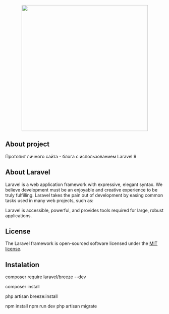 <p align="center">
    <a href="https://laravel.com" target="_blank">
    <img src="https://raw.githubusercontent.com/laravel/art/master/logo-lockup/5%20SVG/2%20CMYK/1%20Full%20Color/laravel-logolockup-cmyk-red.svg" width="400">
    </a>
</p>

## About project
Протопит личного сайта - блога с использованием Laravel 9

## About Laravel

Laravel is a web application framework with expressive, elegant syntax. We believe development must be an enjoyable and creative experience to be truly fulfilling. Laravel takes the pain out of development by easing common tasks used in many web projects, such as:

Laravel is accessible, powerful, and provides tools required for large, robust applications.

## License

The Laravel framework is open-sourced software licensed under the [MIT license](https://opensource.org/licenses/MIT).

## Instalation

composer require laravel/breeze --dev

composer install

php artisan breeze:install
 
npm install
npm run dev
php artisan migrate
